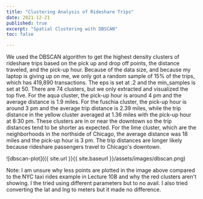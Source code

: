 ```yaml
---
title: "Clustering Analysis of Rideshare Trips"
date: 2021-12-21
published: true
excerpt: "Spatial Clustering with DBSCAN"
toc: false

---
```


We used the DBSCAN algorithm to get the highest density clusters of rideshare trips based on the pick up and drop off points, the distance traveled, and the pick-up hour. Because of the data size, and because my laptop is giving up on me, we only got a random sample of 15% of the trips, which has 419,890 transactions. The eps is set at .2 and the min_samples is set at 50. There are 74 clusters, but we only extracted and visualized the top five. For the aqua cluster, the pick-up hour is around 4 pm and the average distance is 1.9 miles. For the fuschia cluster, the pick-up hour is around 3 pm and the average trip distance is 2.39 miles, while the trip distance in the yellow cluster averaged at 1.36 miles with the pick-up hour at 8:30 pm. These clusters are in or near the downtown so the trip distances tend to be shorter as expected. For the lime cluster, which are the neighborhoods in the northside of Chicago, the average distance was 18 miles and the pick-up hour is 3 pm. The trip distances are longer likely because rideshare passengers travel to Chicago's downtown. 

![dbscan-plot]({{ site.url }}{{ site.baseurl }}/assets/images/dbscan.png)

Note: I am unsure why less points are plotted in the image above compared to the NYC taxi rides example in Lecture 10B and why the red clusters aren't showing. I the tried using different parameters but to no avail. I also tried converting the lat and lng to meters but it made no difference. 

